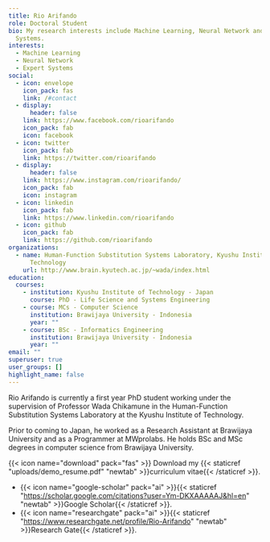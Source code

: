 ```yaml
---
title: Rio Arifando
role: Doctoral Student
bio: My research interests include Machine Learning, Neural Network and Expert
  Systems.
interests:
  - Machine Learning
  - Neural Network
  - Expert Systems
social:
  - icon: envelope
    icon_pack: fas
    link: /#contact
  - display:
      header: false
    link: https://www.facebook.com/rioarifando
    icon_pack: fab
    icon: facebook
  - icon: twitter
    icon_pack: fab
    link: https://twitter.com/rioarifando
  - display:
      header: false
    link: https://www.instagram.com/rioarifando/
    icon_pack: fab
    icon: instagram
  - icon: linkedin
    icon_pack: fab
    link: https://www.linkedin.com/rioarifando
  - icon: github
    icon_pack: fab
    link: https://github.com/rioarifando
organizations:
  - name: Human-Function Substitution Systems Laboratory, Kyushu Institute of
      Technology
    url: http://www.brain.kyutech.ac.jp/~wada/index.html
education:
  courses:
    - institution: Kyushu Institute of Technology - Japan
      course: PhD - Life Science and Systems Engineering
    - course: MCs - Computer Science
      institution: Brawijaya University - Indonesia
      year: ""
    - course: BSc - Informatics Engineering
      institution: Brawijaya University - Indonesia
      year: ""
email: ""
superuser: true
user_groups: []
highlight_name: false
---
```

Rio Arifando is currently a first year PhD student working under the supervision of Professor Wada Chikamune in the Human-Function Substitution Systems Laboratory at the Kyushu Institute of Technology. 

Prior to coming to Japan, he worked as a Research Assistant at Brawijaya University and as a Programmer at MWprolabs. He holds BSc and MSc degrees in computer science from Brawijaya University.

{{< icon name="download" pack="fas" >}} Download my {{< staticref "uploads/demo_resume.pdf" "newtab" >}}curriculum vitae{{< /staticref >}}.

* {{< icon name="google-scholar" pack="ai" >}}{{< staticref "https://scholar.google.com/citations?user=Ym-DKXAAAAAJ&hl=en" "newtab" >}}Google Scholar{{< /staticref >}}.
* {{< icon name="researchgate" pack="ai" >}}{{< staticref "https://www.researchgate.net/profile/Rio-Arifando" "newtab" >}}Research Gate{{< /staticref >}}.